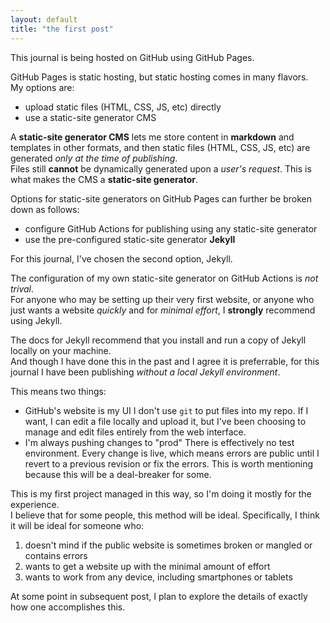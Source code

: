 ```yaml
---
layout: default
title: "the first post"
---
```


This journal is being hosted on GitHub using GitHub Pages.

GitHub Pages is static hosting, but static hosting comes in many flavors.  
My options are:

* upload static files (HTML, CSS, JS, etc) directly
* use a static-site generator CMS

A **static-site generator CMS** lets me store content in **markdown** and templates in other formats, 
and then static files (HTML, CSS, JS, etc) are generated *only at the time of publishing*.  
Files still **cannot** be dynamically generated upon a *user's request*. 
This is what makes the CMS a **static-site generator**.

Options for static-site generators on GitHub Pages can further be broken down as follows:

* configure GitHub Actions for publishing using any static-site generator
* use the pre-configured static-site generator **Jekyll**

For this journal, I've chosen the second option, Jekyll.

The configuration of my own static-site generator on GitHub Actions is *not trival*.  
For anyone who may be setting up their very first website, or anyone who just wants a website *quickly* 
and for *minimal effort*, I **strongly** recommend using Jekyll.

The docs for Jekyll recommend that you install and run a copy of Jekyll locally on your machine.  
And though I have done this in the past and I agree it is preferrable, for this journal I have been publishing
*without a local Jekyll environment*.

This means two things:

* GitHub's website is my UI
  I don't use `git` to put files into my repo.
  If I want, I can edit a file locally and upload it, but I've been choosing to manage and edit files entirely
  from the web interface.
* I'm always pushing changes to "prod"
  There is effectively no test environment.  Every change is live, which means errors are public until I revert
  to a previous revision or fix the errors.
  This is worth mentioning because this will be a deal-breaker for some.

This is my first project managed in this way, so I'm doing it mostly for the experience.  
I believe that for some people, this method will be ideal.  Specifically, I think it will be ideal for someone who:

1. doesn't mind if the public website is sometimes broken or mangled or contains errors
2. wants to get a website up with the minimal amount of effort
3. wants to work from any device, including smartphones or tablets

At some point in subsequent post, I plan to explore the details of exactly how one accomplishes this.
